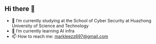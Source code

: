 ## Hi there 👋
- 🔭 I’m currently studying at the School of Cyber Security at Huazhong University of Science and Technology 
- 🌱 I’m currently learning AI infra
- 📫 How to reach me: markleezz697@gmail.com
<!--
**MarkMrLi/MarkMrLi** is a ✨ _special_ ✨ repository because its `README.md` (this file) appears on your GitHub profile.

Here are some ideas to get you started:


-->
